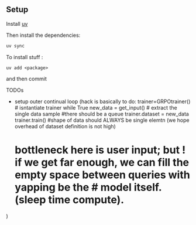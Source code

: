 ## Setup

Install [uv](https://docs.astral.sh/uv/)

Then install the dependencies:

```bash
uv sync
```

To install stuff :

```
uv add <package>
```

and then commit


TODOs
- setup outer continual loop 
(hack is basically to do:
trainer=GRPOtrainer() # isntantiate trainer
while True
    new_data = get_input() # extract the single data sample #there should be a queue 
    trainer.dataset = new_data
    trainer.train() #shape of data should ALWAYS  be single elemtn (we hope overhead of dataset definition is not high) 
    # bottleneck here is user input; but !  if we get far enough, we can fill the empty space between queries with  yapping be the # model itself. (sleep time compute). 
)